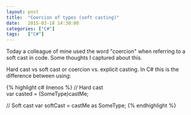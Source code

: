 ```yaml
---
layout: post
title:  "Coercion of types (soft casting)"
date:   2015-03-18 14:30:00
categories: ["C#"]
tags: 	["C#"]
---
```

Today a colleague of mine used the word "coercion" when referring to a soft cast in code. Some thoughts I captured about this.

Hard cast vs soft cast or coercion vs. explicit casting. In C# this is the difference between using:

{% highlight c# linenos %}
// Hard cast    
var casted = (SomeType)castMe;

// Soft cast
var softCast = castMe as SomeType;
{% endhighlight %}